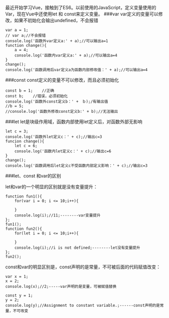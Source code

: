 最近开始学习Vue，接触到了ES6。以前使用的JavaScript，定义变量使用的Var，现在Vue中还使用let 和 const来定义变量。
###var
var定义的变量可以修改，如果不初始化会输出undefined，不会报错
```
var a = 1;
// var a;//不会报错
console.log('函数外var定义a:' + a);//可以输出a=1
function change(){  
    a = 4;
    console.log('函数内var定义a:' + a);//可以输出a=4
}
change();
console.log('函数调用后var定义a为函数内部修改值：' + a);//可以输出a=4
```

###const
const定义的变量不可以修改，而且必须初始化
```
const b = 1;    //正确
const b;    //错误，必须初始化
console.log('函数外const定义b：' +　ｂ);/有输出值
//b = 5;
//console.log('函数外修改const定义b:' + b);//无法输出
```

###let
let是块级作用域，函数内部使用let定义后，对函数外部无影响
```
let c = 3;
console.log('函数外let定义c：' + c);//输出c=3
funcion change(){   
    let c = 6;
    console.log('函数内let定义c：' + c);//输出c=6
}
change();
console.log('函数调用后let定义c不受函数内部定义影响：' + c);//输出c=3
```
###let、const 和var的区别

let和var的一个明显的区别就是没有变量提升：
```
function fun1(){
	for(var i = 0; i <= 10;i++){
		
	}
	console.log(i);//11;--------var变量提升
};
fun1();
function fun2(){
	for(let i = 0; i <= 10;i++){
		
	}
	console.log(i);//i is not defined;--------let没有变量提升
};
fun2();
```

const和var的明显区别是，const声明的是常量，不可被后面的代码赋值改变：
 ```
var x = 1;
x = 2;
console.log(x);//2;-----var声明的是变量，可被赋值替换
 
const y = 1;
y = 2;
console.log(y);//Assignment to constant variable.;------const声明的是常量，不可改变
```






